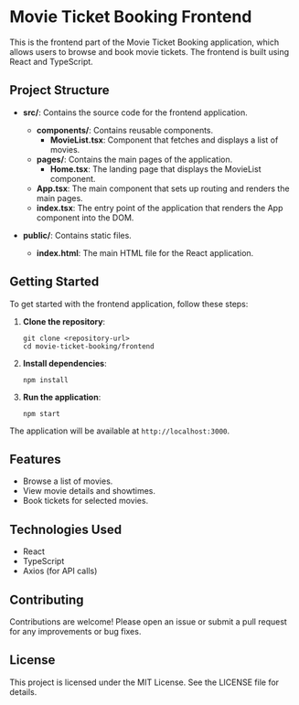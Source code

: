 # Movie Ticket Booking Frontend

This is the frontend part of the Movie Ticket Booking application, which allows users to browse and book movie tickets. The frontend is built using React and TypeScript.

## Project Structure

- **src/**: Contains the source code for the frontend application.
  - **components/**: Contains reusable components.
    - **MovieList.tsx**: Component that fetches and displays a list of movies.
  - **pages/**: Contains the main pages of the application.
    - **Home.tsx**: The landing page that displays the MovieList component.
  - **App.tsx**: The main component that sets up routing and renders the main pages.
  - **index.tsx**: The entry point of the application that renders the App component into the DOM.

- **public/**: Contains static files.
  - **index.html**: The main HTML file for the React application.

## Getting Started

To get started with the frontend application, follow these steps:

1. **Clone the repository**:
   ```
   git clone <repository-url>
   cd movie-ticket-booking/frontend
   ```

2. **Install dependencies**:
   ```
   npm install
   ```

3. **Run the application**:
   ```
   npm start
   ```

The application will be available at `http://localhost:3000`.

## Features

- Browse a list of movies.
- View movie details and showtimes.
- Book tickets for selected movies.

## Technologies Used

- React
- TypeScript
- Axios (for API calls)

## Contributing

Contributions are welcome! Please open an issue or submit a pull request for any improvements or bug fixes.

## License

This project is licensed under the MIT License. See the LICENSE file for details.